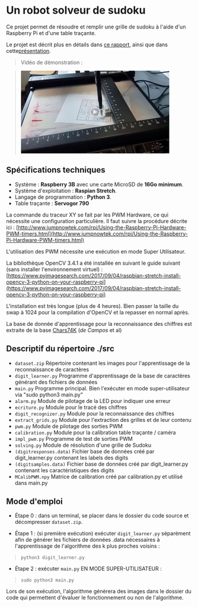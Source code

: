 # Un robot solveur de sudoku

Ce projet permet de résoudre et remplir une grille de sudoku à l'aide d'un Raspberry Pi et d'une table traçante.

Le projet est décrit plus en détails dans [ce rapport](doc/Rapport_final.pdf), ainsi que dans cette[présentation](doc/Soutenance.pdf).

> Vidéo de démonstration :

> [![Watch the video](https://github.com/bonnetv/Sudoku-solver/blob/master/img/Capture.JPG)](https://drive.google.com/open?id=1vr8ph6N277OrLa1NCr08aWasJZEI5jlR)


## Spécifications techniques

* Système : **Raspberry 3B** avec une carte MicroSD de **16Go minimum**.
* Système d'exploitation : **Raspian Stretch**.
* Langage de programmation : **Python 3**.
* Table traçante : **Servogor 790**

La commande du traceur XY se fait par les PWM Hardware, ce qui nécessite une configuration particulière. Il faut suivre la procédure décrite ici :
[http://www.jumpnowtek.com/rpi/Using-the-Raspberry-Pi-Hardware-PWM-timers.html](http://www.jumpnowtek.com/rpi/Using-the-Raspberry-Pi-Hardware-PWM-timers.html)

L'utilisation des PWM nécessite une exécution en mode Super Utilisateur.

La bibliothèque OpenCV 3.4.1 a été installée en suivant le guide suivant (sans installer l'environnement virtuel) :
[https://www.pyimagesearch.com/2017/09/04/raspbian-stretch-install-opencv-3-python-on-your-raspberry-pi](https://www.pyimagesearch.com/2017/09/04/raspbian-stretch-install-opencv-3-python-on-your-raspberry-pi)

L'installation est très longue (plus de 4 heures). 
Bien passer la taille du swap à 1024 pour la compilation d'OpenCV
et la repasser en normal après.

La base de donnée d'apprentissage pour la reconnaissance des chiffres est extraite de la base [Chars74K](http://www.ee.surrey.ac.uk/CVSSP/demos/chars74k/) (*de Campos* et al)


## Descriptif du répertoire ./src

- `dataset.zip`					  Répertoire contenant les images pour l'apprentissage de la reconnaissance de caractères
- `digit_learner.py`		  Programme d'apprentissage de la base de caractères générant des fichiers de données
- `main.py`					      Programme principal. Bien l'exécuter en mode super-utilisateur via "sudo python3 main.py"
- `alarm.py`				      Module de pilotage de la LED pour indiquer une erreur
- `ecriture.py`				    Module pour le tracé des chiffres
- `digit_recognizer.py`		Module pour la reconnaissance des chiffres
- `extract_grids.py`		  Module pour l'extraction des grilles et de leur contenu
- `pwm.py`					      Module de pilotage des sorties PWM
- `calibration.py`			  Module pour la calibration table traçante / caméra
- `impl_pwm.py`				    Programme de test de sorties PWM
- `solving.py`				    Module de résolution d'une grille de Sudoku
- `(digitresponses.data)`	Fichier base de données créé par digit_learner.py contenant les labels des digits
- `(digitsamples.data)`		Fichier base de données créé par digit_learner.py contenant les caractéristiques des digits
- `MCalibPWM.npy`			    Matrice de calibration créé par calibration.py et utilisé dans main.py


## Mode d'emploi

- Étape 0 : dans un terminal, se placer dans le dossier du code source et décompresser `dataset.zip`.

- Étape 1 : (si première exécution) exécuter `digit_learner.py` séparément afin de générer les fichiers de données .data nécessaires à l'apprentissage de l'algorithme des k plus proches voisins :

> ```
> python3 digit_learner.py
> ```

- Étape 2 : exécuter `main.py` EN MODE SUPER-UTILISATEUR :

> ```
> sudo python3 main.py
> ```

Lors de son exécution, l'algorithme génèrera des images dans le dossier du code qui permettent d'évaluer le fonctionnement ou non de l'algorithme.
